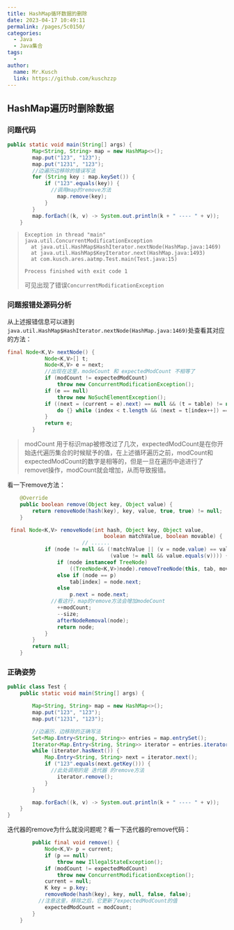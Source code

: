```yaml
---
title: HashMap循环数据的删除
date: 2023-04-17 10:49:11
permalink: /pages/5c0150/
categories:
  - Java
  - Java集合
tags:
  - 
author: 
  name: Mr.Kusch
  link: https://github.com/kuschzzp
---
```

## HashMap遍历时删除数据

### 问题代码

```java
public static void main(String[] args) {
        Map<String, String> map = new HashMap<>();
        map.put("123", "123");
        map.put("1231", "123");
        //边遍历边移除的错误写法
        for (String key : map.keySet()) {
            if ("123".equals(key)) {
              //调用map的remove方法
                map.remove(key);
            }
        }
        map.forEach((k, v) -> System.out.println(k + " ---- " + v));
    }
```

> ```
> Exception in thread "main" java.util.ConcurrentModificationException
> 	at java.util.HashMap$HashIterator.nextNode(HashMap.java:1469)
> 	at java.util.HashMap$KeyIterator.next(HashMap.java:1493)
> 	at com.kusch.ares.aatmp.Test.main(Test.java:15)
> 
> Process finished with exit code 1
> ```
>
> 可见出现了错误`ConcurrentModificationException`

### 问题报错处源码分析

从上述报错信息可以进到`java.util.HashMap$HashIterator.nextNode(HashMap.java:1469)`处查看其对应的方法：

```java
final Node<K,V> nextNode() {
            Node<K,V>[] t;
            Node<K,V> e = next;
            //出现在这里，modeCount 和 expectedModCount 不相等了
            if (modCount != expectedModCount)
                throw new ConcurrentModificationException();
            if (e == null)
                throw new NoSuchElementException();
            if ((next = (current = e).next) == null && (t = table) != null) {
                do {} while (index < t.length && (next = t[index++]) == null);
            }
            return e;
        }
```

> modCount 用于标识map被修改过了几次，expectedModCount是在你开始迭代遍历集合的时候赋予的值，在上述循环遍历之前，modCount和expectedModCount的数字是相等的，但是一旦在遍历中途进行了removet操作，modCount就会增加，从而导致报错。

看一下remove方法：

```java
    @Override
    public boolean remove(Object key, Object value) {
        return removeNode(hash(key), key, value, true, true) != null;
    }
```

```java
 final Node<K,V> removeNode(int hash, Object key, Object value,
                               boolean matchValue, boolean movable) {
						// ......
            if (node != null && (!matchValue || (v = node.value) == value ||
                                 (value != null && value.equals(v)))) {
                if (node instanceof TreeNode)
                    ((TreeNode<K,V>)node).removeTreeNode(this, tab, movable);
                else if (node == p)
                    tab[index] = node.next;
                else
                    p.next = node.next;
              //看这行，map的remove方法会增加modeCount
                ++modCount;
                --size;
                afterNodeRemoval(node);
                return node;
            }
        }
        return null;
    }
```

### 正确姿势

```java
public class Test {
    public static void main(String[] args) {

        Map<String, String> map = new HashMap<>();
        map.put("123", "123");
        map.put("1231", "123");

        //边遍历，边移除的正确写法
        Set<Map.Entry<String, String>> entries = map.entrySet();
        Iterator<Map.Entry<String, String>> iterator = entries.iterator();
        while (iterator.hasNext()) {
            Map.Entry<String, String> next = iterator.next();
            if ("123".equals(next.getKey())) {
              //此处调用的是 迭代器 的remove方法
                iterator.remove();
            }
        }

        map.forEach((k, v) -> System.out.println(k + " ---- " + v));
    }
}
```

迭代器的remove为什么就没问题呢？看一下迭代器的remove代码：

```java
        public final void remove() {
            Node<K,V> p = current;
            if (p == null)
                throw new IllegalStateException();
            if (modCount != expectedModCount)
                throw new ConcurrentModificationException();
            current = null;
            K key = p.key;
            removeNode(hash(key), key, null, false, false);
          //注意这里，移除之后，它更新了expectedModCount的值
            expectedModCount = modCount;
        }
    }
```